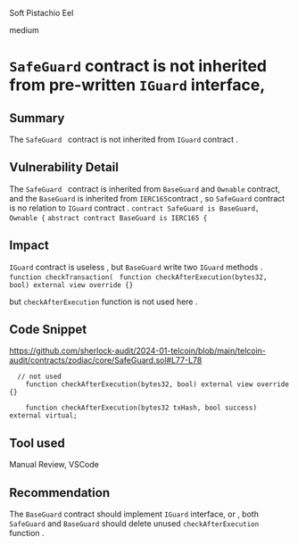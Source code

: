 Soft Pistachio Eel

medium

# `SafeGuard` contract is not inherited from pre-written `IGuard` interface,

## Summary
The `SafeGuard ` contract is not inherited from `IGuard` contract .

## Vulnerability Detail
The `SafeGuard ` contract is inherited from `BaseGuard` and `Ownable` contract, and the `BaseGuard` is inherited from `IERC165`contract , so `SafeGuard` contract is no relation to `IGuard` contract .
`contract SafeGuard is BaseGuard, Ownable {`
`abstract contract BaseGuard is IERC165 {`

## Impact
`IGuard` contract is useless , but `BaseGuard` write two `IGuard` methods .
` function checkTransaction(`
` function checkAfterExecution(bytes32, bool) external view override {}`

but `checkAfterExecution` function is not used here .

## Code Snippet
https://github.com/sherlock-audit/2024-01-telcoin/blob/main/telcoin-audit/contracts/zodiac/core/SafeGuard.sol#L77-L78

```solidity
  // not used
    function checkAfterExecution(bytes32, bool) external view override {}
```

```solidity
    function checkAfterExecution(bytes32 txHash, bool success) external virtual;
```


## Tool used

Manual Review, VSCode

## Recommendation
The `BaseGuard` contract should implement `IGuard` interface, or , both `SafeGuard` and `BaseGuard` should delete unused `checkAfterExecution` function .
